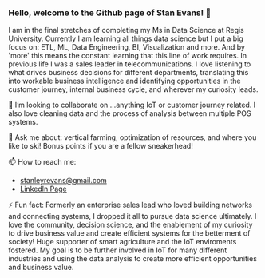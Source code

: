 ### Hello, welcome to the Github page of Stan Evans!  👋

  I am in the final stretches of completing my Ms in Data Science at Regis University. Currently I am learning all things data science but I put a big focus on: ETL, ML, Data Engineering, BI, Visualization and more. And by 'more' this means the constant learning that this line of work requires. In previous life I was a sales leader in telecommunications. I love listening to what drives business decisions for different departments, translating this into workable business intelligence and identifying opportunities in the customer journey, internal business cycle, and wherever my curiosity leads. 
  
  

👯 I’m looking to collaborate on ...anything IoT or customer journey related. I also love cleaning data and the process of analysis between multiple POS systems.

💬 Ask me about: vertical farming, optimization of resources, and where you like to ski! Bonus points if you are a fellow sneakerhead!

📫 How to reach me: 
- stanleyrevans@gmail.com
- [LinkedIn Page](https://www.linkedin.com/in/stanley-evans-25820014/)

⚡ Fun fact: Formerly an enterprise sales lead who loved building networks and connecting systems, I dropped it all to pursue data science ultimately. I love the community, decision science, and the enablement of my curiosity to drive business value and create efficient systems for the betterment of society! Huge supporter of smart agriculture and the IoT enviroments fostered. My goal is to be further involved in IoT for many different industries and using the data analysis to create more efficient opportunities and business value.

